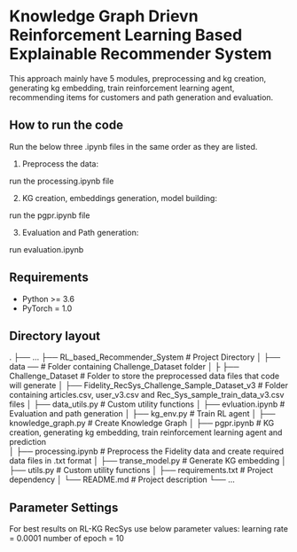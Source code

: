 # Knowledge Graph Drievn Reinforcement Learning Based Explainable Recommender System
This approach mainly have 5 modules, preprocessing and kg creation, generating kg embedding, train reinforcement learning agent, recommending items for customers and path generation and evaluation.

## How to run the code 

Run the below three .ipynb files in the same order as they are listed.

1. Preprocess the data:

run the processing.ipynb file

2. KG creation, embeddings generation, model building:

run the pgpr.ipynb file

3. Evaluation and Path generation:

run evaluation.ipynb


## Requirements
- Python >= 3.6
- PyTorch = 1.0


## Directory layout

  .
    ├── ...
    ├── RL_based_Recommender_System     					# Project Directory
    │   ├── data ──               							# Folder containing Challenge_Dataset folder
    │   ├          ├── Challenge_Dataset   					# Folder to store the preprocessed data files that code will generate
	│   ├── Fidelity_RecSys_Challenge_Sample_Dataset_v3     # Folder containing articles.csv, user_v3.csv and Rec_Sys_sample_train_data_v3.csv files
    │   ├── data_utils.py           						# Custom utility functions
    │   ├── evluation.ipynb           						# Evaluation and path generation
    │   ├── kg_env.py            							# Train RL agent
    │   ├── knowledge_graph.py      						# Create Knowledge Graph 
    │   ├── pgpr.ipynb           							# KG creation, generating kg embedding, train reinforcement learning agent and prediction    
    │   ├── processing.ipynb     							# Preprocess the Fidelity data and create required data files in .txt format
    │   ├── transe_model.py        							# Generate KG embedding
    │   ├── utils.py    									# Custom utility functions
    │   ├── requirements.txt        						# Project dependency
    │   └── README.md               						# Project description
    └── ...


## Parameter Settings
For best results on RL-KG RecSys use below parameter values:
learning rate = 0.0001
number of epoch = 10
